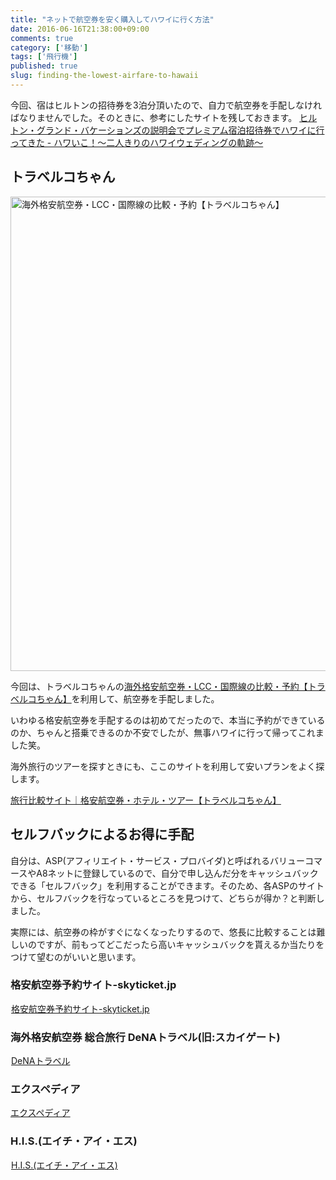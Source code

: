 ```yaml
---
title: "ネットで航空券を安く購入してハワイに行く方法"
date: 2016-06-16T21:38:00+09:00
comments: true
category: ['移動']
tags: ['飛行機']
published: true
slug: finding-the-lowest-airfare-to-hawaii
---
```


今回、宿はヒルトンの招待券を3泊分頂いたので、自力で航空券を手配しなければなりませんでした。そのときに、参考にしたサイトを残しておきます。
[ヒルトン・グランド・バケーションズの説明会でプレミアム宿泊招待券でハワイに行ってきた - ハワいこ！〜二人きりのハワイウェディングの軌跡〜](https://icossa.com/hawaii-wedding/hilton-free-voucher/)


## トラベルコちゃん

<img src="https://icossa.com/hawaii-wedding/wp-content/uploads/sites/2/2016/06/海外格安航空券・LCC・国際線の比較・予約【トラベルコちゃん】.jpg" alt="海外格安航空券・LCC・国際線の比較・予約【トラベルコちゃん】" width="958" height="759" class="aligncenter size-full wp-image-127" />

今回は、トラベルコちゃんの[海外格安航空券・LCC・国際線の比較・予約【トラベルコちゃん】](http://www.tour.ne.jp/w_air/)を利用して、航空券を手配しました。

いわゆる格安航空券を手配するのは初めてだったので、本当に予約ができているのか、ちゃんと搭乗できるのか不安でしたが、無事ハワイに行って帰ってこれました笑。

海外旅行のツアーを探すときにも、ここのサイトを利用して安いプランをよく探します。

[旅行比較サイト｜格安航空券・ホテル・ツアー【トラベルコちゃん】](http://www.tour.ne.jp/)


## セルフバックによるお得に手配

自分は、ASP(アフィリエイト・サービス・プロバイダ)と呼ばれるバリューコマースやA8ネットに登録しているので、自分で申し込んだ分をキャッシュバックできる「セルフバック」を利用することができます。そのため、各ASPのサイトから、セルフバックを行なっているところを見つけて、どちらが得か？と判断しました。

実際には、航空券の枠がすぐになくなったりするので、悠長に比較することは難しいのですが、前もってどこだったら高いキャッシュバックを貰えるか当たりをつけて望むのがいいと思います。


### 格安航空券予約サイト-skyticket.jp
<a href="http://ck.jp.ap.valuecommerce.com/servlet/referral?sid=3297538&pid=884165395" target="_blank" ><img src="http://ad.jp.ap.valuecommerce.com/servlet/gifbanner?sid=3297538&pid=884165395" height="1" width="1" border="0">格安航空券予約サイト-skyticket.jp</a>

### 海外格安航空券 総合旅行 DeNAトラベル(旧:スカイゲート)
<a href="http://ck.jp.ap.valuecommerce.com/servlet/referral?sid=3297538&pid=884165396" target="_blank" ><img src="http://ad.jp.ap.valuecommerce.com/servlet/gifbanner?sid=3297538&pid=884165396" height="1" width="1" border="0">DeNAトラベル</a>

### エクスペディア
<a href="http://ck.jp.ap.valuecommerce.com/servlet/referral?sid=3297538&pid=884165397&vc_url=https%3A%2F%2Fwww.expedia.co.jp%2F%3Feapid%3D0-28%26affcid%3Djp.network.valuecommerce.general_mylink." target="_blank" ><img src="http://ad.jp.ap.valuecommerce.com/servlet/gifbanner?sid=3297538&pid=884165397" height="1" width="0" border="0">エクスペディア</a>

### H.I.S.(エイチ・アイ・エス)
<a href="http://ck.jp.ap.valuecommerce.com/servlet/referral?sid=3297538&pid=884165398" target="_blank" ><img src="http://ad.jp.ap.valuecommerce.com/servlet/gifbanner?sid=3297538&pid=884165398" height="1" width="1" border="0">H.I.S.(エイチ・アイ・エス)</a>

